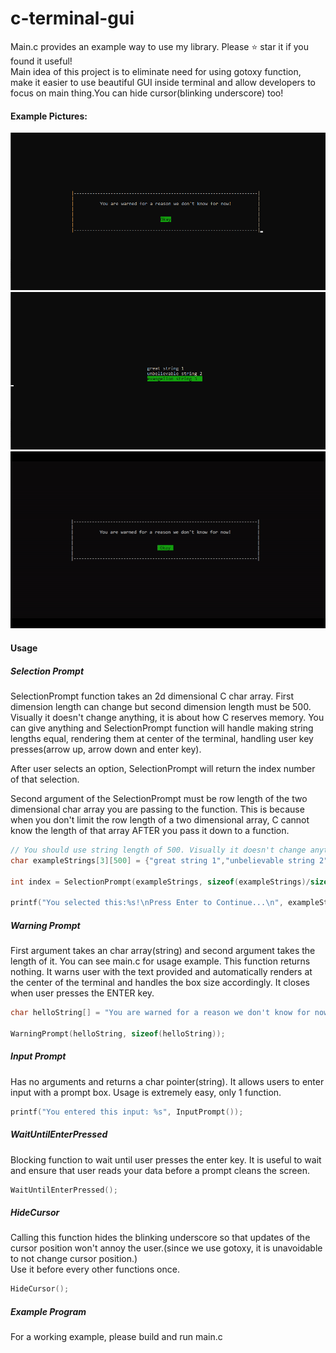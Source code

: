 # c-terminal-gui
Main.c provides an example way to use my library. Please ⭐ star it if you found it useful!<br>
Main idea of this project is to eliminate need for using gotoxy function, make it easier to use beautiful GUI inside terminal and allow developers to focus on main thing.You can hide cursor(blinking underscore) too!
#### Example Pictures:
![warning-prompt](./warning-prompt-example.png)
![selection-prompt](./selection-prompt-example.png)
![usage-gif-and-input-prompt](./input-prompt-example.gif)

#### Usage

##### Selection Prompt

SelectionPrompt function takes an 2d dimensional C char array. First dimension length can change but second dimension length must be 500. Visually it doesn't change anything, it is about how C reserves memory. You can give anything and SelectionPrompt function will handle making string lengths equal, rendering them at center of the terminal, handling user key presses(arrow up, arrow down and enter key).

After user selects an option, SelectionPrompt will return the index number of that selection.

Second argument of the SelectionPrompt must be row length of the two dimensional char array you are passing to the function. This is because when you don't limit the row length of a two dimensional array, C cannot know the length of that array AFTER you pass it down to a function.

```C
// You should use string length of 500. Visually it doesn't change anything.
char exampleStrings[3][500] = {"great string 1","unbelievable string 2","evangelion string 3"};

int index = SelectionPrompt(exampleStrings, sizeof(exampleStrings)/sizeof(exampleStrings[0]));

printf("You selected this:%s!\nPress Enter to Continue...\n", exampleStrings[index]);
```

##### Warning Prompt

First argument takes an char array(string) and second argument takes the length of it. You can see main.c for usage example. This function returns nothing. It warns user with the text provided and automatically renders at the center of the terminal and handles the box size accordingly. It closes when user presses the ENTER key.

```C
char helloString[] = "You are warned for a reason we don't know for now!";

WarningPrompt(helloString, sizeof(helloString));
```

##### Input Prompt

Has no arguments and returns a char pointer(string). It allows users to enter input with a prompt box. Usage is extremely easy, only 1 function.

```C
printf("You entered this input: %s", InputPrompt());
```

##### WaitUntilEnterPressed

Blocking function to wait until user presses the enter key. It is useful to wait and ensure that user reads your data before a prompt cleans the screen.

```C
WaitUntilEnterPressed();
```

##### HideCursor

Calling this function hides the blinking underscore so that updates of the cursor position won't annoy the user.(since we use gotoxy, it is unavoidable to not change cursor position.)<br>
Use it before every other functions once.

```C
HideCursor();
```

##### Example Program

For a working example, please build and run main.c